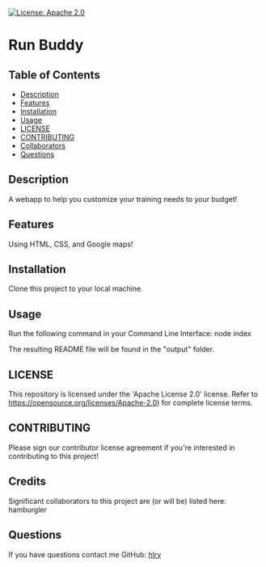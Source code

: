 
[![License: Apache 2.0](https://img.shields.io/badge/License-Apache%202.0-blue.svg)](https://opensource.org/licenses/Apache-2.0)

# Run Buddy

## Table of Contents
* [Description](#Description)
* [Features](#Features)
* [Installation](#Installation)
* [Usage](#Usage)
* [LICENSE](#LICENSE)
* [CONTRIBUTING](#CONTRIBUTING)
* [Collaborators](#Collaborators)
* [Questions](#Questions)

## Description
A webapp to help you customize your training needs to your budget!

## Features
Using HTML, CSS, and Google maps!

## Installation
Clone this project to your local machine.

## Usage
Run the following command in your Command Line Interface:
node index

The resulting README file will be found in the "output" folder.

## LICENSE
This repository is licensed under the 'Apache License 2.0' license.
Refer to https://opensource.org/licenses/Apache-2.0) for complete license terms.

## CONTRIBUTING
Please sign our contributor license agreement if you're interested in contributing to this project!

## Credits
Significant collaborators to this project are (or will be) listed here:
hamburgler

## Questions

If you have questions contact me
GitHub: [hlry](https://github.com/hlry)

